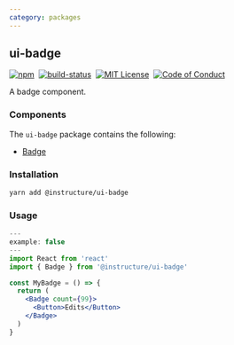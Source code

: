 ```yaml
---
category: packages
---
```


## ui-badge

[![npm][npm]][npm-url]&nbsp;
[![build-status][build-status]][build-status-url]&nbsp;
[![MIT License][license-badge]][LICENSE]&nbsp;
[![Code of Conduct][coc-badge]][coc]

A badge component.

### Components
The `ui-badge` package contains the following:
- [Badge](#Badge)


### Installation

```sh
yarn add @instructure/ui-badge
```

### Usage
```jsx
---
example: false
---
import React from 'react'
import { Badge } from '@instructure/ui-badge'

const MyBadge = () => {
  return (
    <Badge count={99}>
      <Button>Edits</Button>
    </Badge>
  )
}
```

[npm]: https://img.shields.io/npm/v/@instructure/ui-badge.svg
[npm-url]: https://npmjs.com/package/@instructure/ui-badge

[build-status]: https://travis-ci.org/instructure/instructure-ui.svg?branch=master
[build-status-url]: https://travis-ci.org/instructure/instructure-ui "Travis CI"

[license-badge]: https://img.shields.io/npm/l/instructure-ui.svg?style=flat-square
[license]: https://github.com/instructure/instructure-ui/blob/master/LICENSE

[coc-badge]: https://img.shields.io/badge/code%20of-conduct-ff69b4.svg?style=flat-square
[coc]: https://github.com/instructure/instructure-ui/blob/master/CODE_OF_CONDUCT.md

